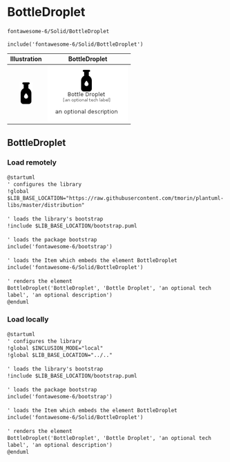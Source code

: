 # BottleDroplet


```text
fontawesome-6/Solid/BottleDroplet
```

```text
include('fontawesome-6/Solid/BottleDroplet')
```



| Illustration | BottleDroplet |
| :---: | :---: |
| ![illustration for Illustration](../../fontawesome-6/Solid/BottleDroplet.png) | ![illustration for BottleDroplet](../../fontawesome-6/Solid/BottleDroplet.Local.png) |




## BottleDroplet

### Load remotely
```plantuml
@startuml
' configures the library
!global $LIB_BASE_LOCATION="https://raw.githubusercontent.com/tmorin/plantuml-libs/master/distribution"

' loads the library's bootstrap
!include $LIB_BASE_LOCATION/bootstrap.puml

' loads the package bootstrap
include('fontawesome-6/bootstrap')

' loads the Item which embeds the element BottleDroplet
include('fontawesome-6/Solid/BottleDroplet')

' renders the element
BottleDroplet('BottleDroplet', 'Bottle Droplet', 'an optional tech label', 'an optional description')
@enduml
```

### Load locally
```plantuml
@startuml
' configures the library
!global $INCLUSION_MODE="local"
!global $LIB_BASE_LOCATION="../.."

' loads the library's bootstrap
!include $LIB_BASE_LOCATION/bootstrap.puml

' loads the package bootstrap
include('fontawesome-6/bootstrap')

' loads the Item which embeds the element BottleDroplet
include('fontawesome-6/Solid/BottleDroplet')

' renders the element
BottleDroplet('BottleDroplet', 'Bottle Droplet', 'an optional tech label', 'an optional description')
@enduml
```

